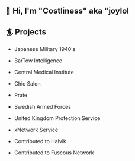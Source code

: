 ## 👋 Hi, I'm "Costliness" aka "joylol

## 🏄‍ Projects
*  Japanese Military 1940's
*  BarTow Intelligence
*  Central Medical Institute
*  Chic Salon
*  Prate
*  Swedish Armed Forces
*  United Kingdom Protection Service
*  xNetwork Service

*  Contributed to Halvik
*  Contributed to Fuscous Network
